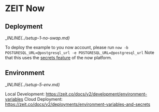 # ZEIT Now

## Deployment

__INLINE(../_setup-1-no-swap.md)__

To deploy the example to you now account, please run `now -b POSTGRESQL_URL=@postgresql_url -e POSTGRESQL_URL=@postgresql_url`
Note that this uses the [secrets feature](https://zeit.co/docs/v2/build-step#using-environment-variables-and-secrets) of the now platform.

## Environment

__INLINE(../_setup-5-env.md)__

Local Development: https://zeit.co/docs/v2/development/environment-variables
Cloud Deployment: https://zeit.co/docs/v2/deployments/environment-variables-and-secrets
